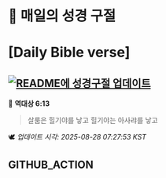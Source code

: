 # 🙏 매일의 성경 구절
# [Daily Bible verse]
## [![README에 성경구절 업데이트](https://github.com/DONGSUKA/first_test/actions/workflows/update-readme-bible.yml/badge.svg)](https://github.com/DONGSUKA/first_test/actions/workflows/update-readme-bible.yml)
<!-- START_BIBLE_VERSE -->
📖 **역대상 6:13**
> 살룸은 힐기야를 낳고 힐기야는 아사랴를 낳고

🕊️ _업데이트 시각: 2025-08-28 07:27:53 KST_
  <!-- END_BIBLE_VERSE -->
## GITHUB_ACTION
